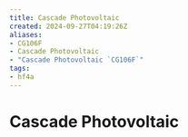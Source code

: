 ```yaml
---
title: Cascade Photovoltaic
created: 2024-09-27T04:19:26Z
aliases:
- CG106F
- Cascade Photovoltaic
- "Cascade Photovoltaic `CG106F`"
tags:
- hf4a
---
```


# Cascade Photovoltaic
